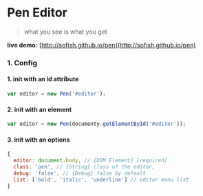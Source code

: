 # Pen Editor
> what you see is what you get

**live demo:** [http://sofish.github.io/pen](http://sofish.github.io/pen)

### 1. Config

#### 1. init with an id attribute

```js
var editor = new Pen('#editor');
```

#### 2. init with an element

```js
var editor = new Pen(documenty.getElementById('#editor'));
```

#### 3. init with an options

```js
{
  editor: document.body, // {DOM Element} [required]
  class: 'pen', // {String} class of the editor,
  debug: 'false', // {Debug} false by default
  list: ['bold', 'italic', 'underline'] // editor menu list
}
```
